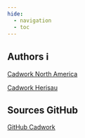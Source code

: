 ```yaml
---
hide:
  - navigation
  - toc
---
```


## Authors :information_source:
[Cadwork North America](https://www.cadwork.ca)

[Cadwork Herisau](https://www.cadwork.com/cwde/Unternehmen/Unsere_Bueros_und_Teams/Cadwork_Holz_AG_Herisau_CH.htm)

## Sources GitHub
[GitHub Cadwork](https://github.com/cwapi3d/cwapi3dpython)
